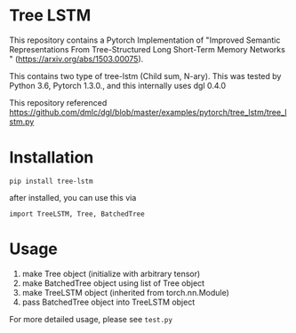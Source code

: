 # Tree LSTM
This repository contains a Pytorch Implementation of "Improved Semantic Representations From Tree-Structured Long Short-Term Memory Networks "
(https://arxiv.org/abs/1503.00075).

This contains two type of tree-lstm (Child sum, N-ary). This was tested by Python 3.6, Pytorch 1.3.0., and this internally uses dgl 0.4.0


This repository referenced https://github.com/dmlc/dgl/blob/master/examples/pytorch/tree_lstm/tree_lstm.py

Installation
===
```pip install tree-lstm```

after installed, you can use this via

```import TreeLSTM, Tree, BatchedTree```

Usage
=====
1. make Tree object (initialize with arbitrary tensor)
2. make BatchedTree object using list of Tree object
3. make TreeLSTM object (inherited from torch.nn.Module)
4. pass BatchedTree object into TreeLSTM object

For more detailed usage, please see `test.py`



